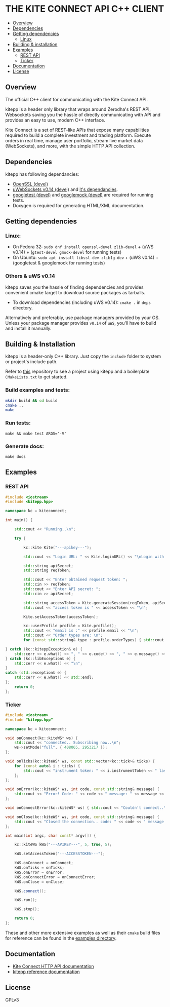 # THE KITE CONNECT API C++ CLIENT

- [Overview](https://github.com/bhumitattarde/kitepp#overview)
- [Dependencies](https://github.com/bhumitattarde/kitepp#dependencies)
- [Getting dependencies](https://github.com/bhumitattarde/kitepp#getting-dependencies)
	- [Linux](https://github.com/bhumitattarde/kitepp#linux)
- [Building & installation](https://github.com/bhumitattarde/kitepp#building--installation)
- [Examples](https://github.com/bhumitattarde/kitepp#examples)
	- [REST API](https://github.com/bhumitattarde/kitepp#rest-api)
	- [Ticker](https://github.com/bhumitattarde/kitepp#ticker)
- [Documentation](https://github.com/bhumitattarde/kitepp#documentation)
- [License](https://github.com/bhumitattarde/kitepp#license)




## Overview

The official C++ client for communicating with the Kite Connect API. 

kitepp is a header only library that wraps around Zerodha's REST API, Websockets saving you the hassle of directly communicating with API and provides an easy to use, modern C++ interface.

Kite Connect is a set of REST-like APIs that expose many capabilities required to build a complete investment and trading platform. Execute orders in real time, manage user portfolio, stream live market data (WebSockets), and more, with the simple HTTP API collection.

## Dependencies

kitepp has following dependancies:
- [OpenSSL (devel)](https://github.com/openssl/openssl "OpenSSL")
- [uWebSockets v0.14 (devel)](https://github.com/uNetworking/uWebSockets/tree/v0.14) and [it's dependancies](https://github.com/hoytech/uWebSockets/blob/master/docs/Misc.-details.md#dependencies).
- [googletest (devel)]() and [googlemock (devel)]() are required for running tests.
- Doxygen is required for generating HTML/XML documentation.

## Getting dependencies

### Linux:
- On Fedora 32:
`sudo dnf install openssl-devel zlib-devel` + (uWS v0.14) + (`gtest-devel gmock-devel` for running tests)
- On Ubuntu:
`sudo apt install libssl-dev zlib1g-dev` + (uWS v0.14) + (googletest & googlemock for running tests)

### Others & uWS v0.14

kitepp saves you the hassle of finding dependencies and provides convenient cmake target to download source packages as tarballs. 

- To download dependencies (including uWS v0.14): `cmake .` in `deps` directory.

Alternatively and preferably, use package managers provided by your OS. Unless your package manager provides `v0.14` of `uWS`, you'll have to build and install it manually.

## Building & Installation

kitepp is a header-only C++ library. Just copy the `include` folder to system or project's include path.

Refer to [this](https://github.com/bhumitattarde/kiteppex) repository to see a project using kitepp and a boilerplate `CMakeLists.txt` to get started.

### Build examples and tests:
```bash
mkdir build && cd build
cmake .. 
make
```

### Run tests:
`make && make test ARGS='-V'`

### Generate docs:
`make docs`

## Examples

### REST API

```c++
#include <iostream>
#include <kitepp.hpp>

namespace kc = kiteconnect;

int main() {

    std::cout << "Running..\n";

    try {

        kc::kite Kite("---apikey---");

        std::cout << "Login URL: " << Kite.loginURL() << "\nLogin with this URL and obtain the request token.\n";

        std::string apiSecret;
        std::string reqToken;

        std::cout << "Enter obtained request token: ";
        std::cin >> reqToken;
        std::cout << "Enter API secret: ";
        std::cin >> apiSecret;

        std::string accessToken = Kite.generateSession(reqToken, apiSecret).tokens.accessToken;
        std::cout << "access token is " << accessToken << "\n";

        Kite.setAccessToken(accessToken);

        kc::userProfile profile = Kite.profile();
        std::cout << "email is :" << profile.email << "\n";
        std::cout << "Order types are: \n";
        for (const std::string& type : profile.orderTypes) { std::cout << type << ", "; };

} catch (kc::kiteppException& e) {
    std::cerr << e.what() << ", " << e.code() << ", " << e.message() << "\n";
} catch (kc::libException& e) {
    std::cerr << e.what() << "\n";
}
catch (std::exception& e) {
    std::cerr << e.what() << std::endl;
};
    return 0;
};
```


### Ticker

```c++
#include <iostream>
#include "kitepp.hpp"

namespace kc = kiteconnect;

void onConnect(kc::kiteWS* ws) {
    std::cout << "connected.. Subscribing now..\n";
    ws->setMode("full", { 408065, 2953217 });
};

void onTicks(kc::kiteWS* ws, const std::vector<kc::tick>& ticks) {
    for (const auto& i : ticks) {
        std::cout << "instrument token: " << i.instrumentToken << " last price: " << i.lastPrice << "\n";
    };
};

void onError(kc::kiteWS* ws, int code, const std::string& message) {
    std::cout << "Error! Code: " << code << " message: " << message << "\n";
};

void onConnectError(kc::kiteWS* ws) { std::cout << "Couldn't connect..\n"; };

void onClose(kc::kiteWS* ws, int code, const std::string& message) {
    std::cout << "Closed the connection.. code: " << code << " message: " << message << "\n";
};

int main(int argc, char const* argv[]) {

    kc::kiteWS kWS("---APIKEY---", 5, true, 5);

    kWS.setAccessToken("---ACCESSTOKEN---");

    kWS.onConnect = onConnect;
    kWS.onTicks = onTicks;
    kWS.onError = onError;
    kWS.onConnectError = onConnectError;
    kWS.onClose = onClose;

    kWS.connect();

    kWS.run();

    kWS.stop();

    return 0;
};
```

These and other more extensive examples as well as their `cmake` build files for reference can be found in the [examples directory](https://github.com/bhumitattarde/kitepp/tree/main/examples).

## Documentation

- [Kite Connect HTTP API documentation](https://kite.trade/docs/connect/v3/)
- [kitepp reference documentation](link_to_doxygen_docs_site)

## License

GPLv3




